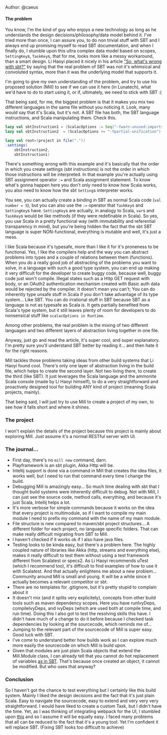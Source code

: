 Author: @caeus
#### The problem
You know, I'm the kind of guy who enjoys a new technology as long as he understands the design decisions/philosophy/data model behind it. I've tried more than once, I can assure you, to do non trivial stuff with SBT and I always end up promising myself to read SBT documentation, and when I finally do, I stumble upon this ultra complex data model based on scopes, `SettingKey`s, `TaskKey`s, that for me, looks more like a messy workaround, than a smart design. Li Haoyi placed it nicely in his article ["So, what's wrong with sbt?"](http://www.lihaoyi.com/post/SowhatswrongwithSBT.html) by saying that the real problem of SBT was not it's whimsical and convoluted syntax, more than it was the underlying model that supports it.

I'm going to give my own understanding of the problem, and try to use his proposed solution (Mill) to see if we can use it here (in Lunatech), what we'd have to do to start using it, or if, ultimately, we need to stick with SBT :(

That being said, for me, the biggest problem is that it makes you mix two different languages in the same file without you noticing it. Look, many would say that it's Scala, but it's not. A SBT file has both, the SBT language instructions, and Scala manipulating them. Check this.

```Scala
lazy val sbtInstruction1 = (ScalacOptions := Seq("-Ywarn-unused:imports"))
lazy val sbtInstruction2  = (ScalacOptions += "-Ypartial-unification")

lazy val root=(project in file("."))
.settings(
    sbtInstruction2,
    sbtInstruction1)
```

There's something wrong with this example and it's basically that the order in which you create settings (sbt instructions) is not the order in which those instructions will be interpreted. In that example you're actually using SBT assignment operator `:=` and Scala assignment statement. To know what's gonna happen here you don't only need to know how Scala works, you also need to know how the sbt `Setting`s interpreter works.

You see, you can actually create a binding in SBT as normal Scala code (`val number = 5`), but you can also use the `:=` operator that `TaskKey`s and `SettingKey`s have. `SettingKey`s are actually, in analogy to Scala, `var`s and `TaskKey`s would be like methods (if they were redefinable in Scala).  So yes, you use Scala in a pretty functional way (with immutability and referential transparency in mind), but you're being hidden the fact that the sbt SBT language is super NON-functional, everything is mutable and well, it's just a mess.

I like Scala because it's typesafe, more than I like it for it's proneness to be functional. Yes, I like the compilers help and the way you can abstract problems into types and a couple of relations between them (functions). When you do a really good job of abstracting of the problems you want to solve, in a language with such a good type system, you can end up making it very difficult for the developer to create buggy code, because well, buggy code just won't compile. Illegal states such as a Http GET request with body, or an OAuth2 authentication mechanism created with Basic auth data would be rejected by the compiler. It doesn't mean you can't; You can do inherently type unsafe stuff in Scala if you don't take advantage of its type system... Like SBT. You can do irrational stuff in SBT because SBT as a language is not as typesafe as Scala is. It gets partially benefited from Scala's type system, but it still leaves plenty of room for developers to do nonsensical stuff like `scalacOptions in Runtime`.

Among other problems, the real problem is the mixing of two different languages and two different layers of abstraction living together in one file.

Anyway, just go and read the article, it's super cool, and super explanatory. I'm pretty sure you'll understand SBT better by reading it... and then hate it for the right reasons.

Mill tackles those problems taking ideas from other build systems that Li Haoyi found cool. There's only one layer of abstraction living in the build file, which helps to create the second layer. Not two living there, to create the third (like SBT). It just leverages the Scala language and the ammonite Scala console (made by Li Haoyi himself), to do a very straightforward and proactively designed tool for building ANY kind of project (meaning Scala projects, mainly).

That being said, I will just try to use Mill to create a project of my own, to see how it falls short and where it shines.

### The project
I won't explain the details of the project because this project is mainly about exploring Mill. Just assume it's a normal RESTful server with UI.

### The journal...

- First day, there's no `mill new` command, darn.
- Playframework is an sbt plugin, Akka Http will be.
- Intellij support is done via a command in Mill that creates the idea files, it works well, but I need to run that command every time I change the build.
- Debugging Mill is amazingly easy... So much time dealing with sbt that I thought build systems were inherently difficult to debug. Not with Mill, I can just see the source code, method calls, everything, and because it's just Scala, Intellij helps a lot.
- It's more verbose for simple commands because it works on the idea that every project is multimodule, so if I want to compile my main module I need to prefix my command with the name of my main module.
- File structure is new compared to maven/sbt project structures... A different folder for each project, no language specific folders. That can make really difficult migrating from SBT to Mill.
- I haven't checked if it works ok if I also have java files.
- Testing looks to be kinda easy, but there's a problem here. The highly coupled nature of libraries like Akka (http, streams and everything else), makes it really difficult to test them without using a test framework different from Scalatest or specs2. As Li Haoyi recommends uTest (which I recommend too), it's difficult to find examples of how to use it with Scalatest. And that actually enlightens me about a new problem... Community around Mill is small and young. It will be a while since it actually becomes a relevant competitor or sbt.
- There are no templates for .gitignore, but it's pretty stupid to complain about it
- It doesn't mix (and it splits very explicitely), concepts from other build tools such as maven dependency scopes. Here you have runIvyDeps, compileIvyDeps, and ivyDeps (which are used both at compile time, and run time). Doing this I also got to test the resolving skills this have. I didn't have much of a change to do it before because I checked task dependencies by looking at the sourcecode, which reminds me of...
- Jumping to the relevant part of the sourcecode of Mill is super easy. Good luck with SBT.
- I've come to understand better how builds work as I can explore much more easily the sourcecode on which Mill is build upon.
- Given that modules are just plain Scala objects that extend the Mill.Module class, I can already tell that you cannot do hot replacement of variables [as in SBT](https://www.Scala-sbt.org/1.x/docs/Command-Line-Reference.html#Commands+for+managing+the+build+definition). That's because once created an object, it cannot be modified. But who uses that anyway?


### Conclusion

So I haven't got the chance to test everything but I certainly like this build system. Mainly I liked the design decisions and the fact that it's just plain Scala. Easy to navigate the sourcecode, easy to extend and very very very straightforward. I would have liked to create a custom Task, but I didn't have the time. Yet, as I was thinking of integrating webpack for the UI, I stumbled upon [this](https://twitter.com/li_haoyi/status/969776409924153346) and so I assume it will be equally easy.
I faced many problems that all can be reduced to the fact that it's a young tool. Yet I'm confident it will replace SBT. (Fixing SBT looks too difficult to achieve)













